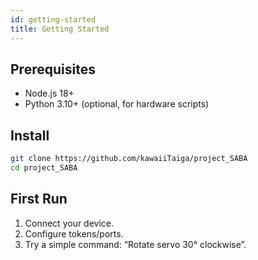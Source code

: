 ```yaml
---
id: getting-started
title: Getting Started
---
```


## Prerequisites
- Node.js 18+
- Python 3.10+ (optional, for hardware scripts)

## Install
```bash
git clone https://github.com/kawaiiTaiga/project_SABA
cd project_SABA
```

## First Run
1. Connect your device.
2. Configure tokens/ports.
3. Try a simple command: “Rotate servo 30° clockwise”.
